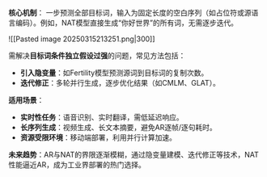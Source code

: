**核心机制**： 一步预测全部目标词，输入为固定长度的空白序列（如占位符或源语言编码）。例如，NAT模型直接生成“你好世界”的所有词，无需逐步迭代。

![[Pasted image 20250315213251.png|300]]

需解决**目标词条件独立假设过强**的问题，常见方法包括：
-  **引入隐变量**：如Fertility模型预测源词到目标词的复制次数。
-  **迭代修正**：多轮并行生成，逐步优化结果（如CMLM、GLAT）。

**适用场景**：
- **实时性任务**：语音识别、实时翻译，需低延迟响应。
- **长序列生成**：视频生成、长文本摘要，避免AR逐帧/逐句耗时。
- **资源受限环境**：移动端部署，利用并行计算加速。

**未来趋势**：AR与NAT的界限逐渐模糊，通过隐变量建模、迭代修正等技术，NAT性能逼近AR，成为工业界部署的热门选择。